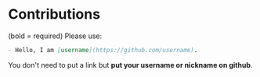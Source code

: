 # Contributions
(bold = required)
Please use:
```markdown
- Hello, I am [username](https://github.com/username).
```
You don't need to put a link but **put your username or nickname on github**.
